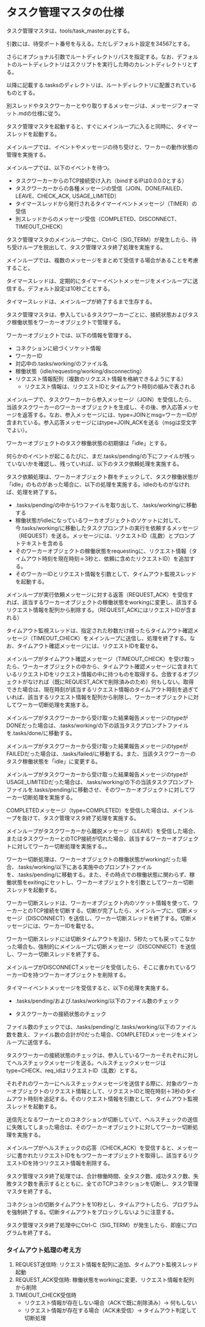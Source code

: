 # タスク管理マスタの仕様

タスク管理マスタは、tools/task_master.pyとする。

引数には、待受ポート番号を与える。ただしデフォルト設定を34567とする。

さらにオプショナル引数でルートディレクトリパスを指定する。なお、デフォルトのルートディレクトリはスクリプトを実行した時のカレントディレクトリとする。

以降に記載する.tasksのディレクトリは、ルートディレクトリに配置されているものとする。



別スレッドやタスクワーカーとやり取りするメッセージは、メッセージフォーマット.mdの仕様に従う。

タスク管理マスタを起動すると、すぐにメインループに入ると同時に、タイマースレッドを起動する。

メインループでは、イベントやメッセージの待ち受けと、ワーカーの動作状態の管理を実施する。

メインループでは、以下のイベントを待つ。

* タスクワーカーからのTCP接続受け入れ（bindするIPは0.0.0.0とする）
* タスクワーカーからの各種メッセージの受信（JOIN、DONE/FAILED、LEAVE、CHECK_ACK, USAGE_LIMITED）
* タイマースレッドから発行されるタイマーイベントメッセージ（TIMER）の受信
* 別スレッドからのメッセージ受信（COMPLETED、DISCONNECT、TIMEOUT_CHECK）

タスク管理マスタのメインループ中に、Ctrl-C（SIG_TERM）が発生したら、待ち受けループを脱出して、タスク管理マスタ終了処理を実施する。

メインループでは、複数のメッセージをまとめて受信する場合があることを考慮すること。



タイマースレッドは、定期的にタイマーイベントメッセージをメインループに送信する。デフォルト設定は10秒ごととする。

タイマースレッドは、メインループが終了するまで生存する。



タスク管理マスタは、参入しているタスクワーカーごとに、接続状態およびタスク稼働状態をワーカーオブジェクトで管理する。

ワーカーオブジェクトでは、以下の情報を管理する。

* コネクションに紐づくソケット情報
* ワーカーID
* 対応中の.tasks/working/のファイル名
* 稼働状態（idle/requesting/working/disconnecting）
* リクエスト情報配列（複数のリクエスト情報を格納できるようにする）
  * リクエスト情報は、リクエストIDとタイムアウト時刻の組みで表される


メインループで、タスクワーカーから参入メッセージ（JOIN）を受信したら、当該タスクワーカーのワーカーオブジェクトを生成し、その後、参入応答メッセージを返答する。なお、参入メッセージには、type=JOINとmsg=ワーカーIDが含まれている。参入応答メッセージにはtype=JOIN_ACKを送る（msgは空文字でよい）。

ワーカーオブジェクトのタスク稼働状態の初期値は「idle」とする。



何らかのイベントが起こるたびに、まだ.tasks/pending/の下にファイルが残っていないかを確認し、残っていれば、以下のタスク依頼処理を実施する。

タスク依頼処理は、ワーカーオブジェクト群をチェックして、タスク稼働状態が「idle」のものがあった場合に、以下の処理を実施する。idleのものがなければ、処理を終了する。

* .tasks/pending/の中から1つファイルを取り出して、.tasks/working/に移動する
* 稼働状態がidleになっているワーカオブジェクトのソケットに対して、今.tasks/working/に移動したタスクプロンプトの実行を依頼するメッセージ（REQUEST）を送る。メッセージには、リクエストID（乱数）とプロンプトテキストを含める
* そのワーカーオブジェクトの稼働状態をrequestingに、リクエスト情報（タイムアウト時刻を現在時刻＋3秒と、依頼に含めたリクエストID）を追加する。
* そのワーカーIDとリクエスト情報を引数として、タイムアウト監視スレッドを起動する。

メインループが実行依頼メッセージに対する返答（REQUEST_ACK）を受信すれば、該当するワーカーオブジェクトの稼働状態をworkingに変更し、該当するリクエスト情報を配列から削除する。（REQUEST_ACKにはリクエストIDが含まれる）

タイムアウト監視スレッドは、指定された秒数だけ経ったらタイムアウト確認メッセージ（TIMEOUT_CHECK）をメインループに送信し、処理を終了する。なお、タイムアウト確認メッセージには、リクエストIDを載せる。

メインループがタイムアウト確認メッセージ（TIMEOUT_CHECK）を受け取ったら、ワーカーオブジェクトの中から、タイムアウト確認メッセージに含まれているリクエストIDをリクエスト情報の中に持つものを取得する。合致するオブジェクトがなければ（既にREQUEST_ACKで削除済みのため）何もしない。取得できた場合は、現在時刻が該当するリクエスト情報のタイムアウト時刻を過ぎていれば、該当するリクエスト情報を配列から削除し、ワーカーオブジェクトに対してワーカー切断処理を実施する。



メインループがタスクワーカーから受け取った結果報告メッセージのtypeがDONEだった場合は、.tasks/working/の下の該当タスクプロンプトファイルを.tasks/done/に移動する。

メインループがタスクワーカーから受け取った結果報告メッセージのtypeがFAILEDだった場合は、.tasks/failed/に移動する。また、当該タスクワーカーのタスク稼働状態を「idle」に変更する。

メインループがタスクワーカーから受け取った結果報告メッセージのtypeがUSAGE_LIMITEDだった場合は、.tasks/working/の下の当該タスクプロンプトファイルを.tasks/pending/に移動させ、そのワーカーオブジェクトに対してワーカー切断処理を実施する。



COMPLETEDメッセージ（type=COMPLETED）を受信した場合は、メインループを抜けて、タスク管理マスタ終了処理を実施する。

メインループがタスクワーカーから離脱メッセージ（LEAVE）を受信した場合、またはタスクワーカーとのTCP接続が切れた場合、該当するワーカーオブジェクトに対してワーカー切断処理を実施する。。



ワーカー切断処理は、ワーカーオブジェクトの稼働状態がworkingだった場合、.tasks/working/以下にある実施中のプロンプトファイルを、.tasks/pending/に移動する。また、その時点での稼働状態に関わらず、稼働状態をexitingにセットし、ワーカーオブジェクトを引数としてワーカー切断スレッドを起動する。

ワーカー切断スレッドは、ワーカーオブジェクト内のソケット情報を使って、ワーカーとのTCP接続を切断する。切断が完了したら、メインループに、切断メッセージ（DISCONNECT）を送信し、ワーカー切断スレッドを終了する。切断メッセージには、ワーカーIDを載せる。

ワーカー切断スレッドには切断タイムアウトを設け、5秒たっても戻ってこなかった場合も、強制的にメインループに切断メッセージ（DISCONNECT）を送信し、ワーカー切断スレッドを終了する。

メインループがDISCONNECTメッセージを受信したら、そこに書かれているワーカーIDを持つワーカーオブジェクトを削除する。



タイマーイベントメッセージを受信すると、以下の処理を実施する。

* .tasks/pending/および.tasks/working/以下のファイル数のチェック

* タスクワーカーの接続状態のチェック



ファイル数のチェックでは、.tasks/pending/と.tasks/working/以下のファイル数を数え、ファイル数の合計が0だった場合、COMPLETEDメッセージをメインループに送信する。



タスクワーカーの接続状態のチェックは、参入しているワーカーそれぞれに対してヘルスチェックメッセージを送る。ヘルスチェックメッセージはtype=CHECK、req_idはリクエストID（乱数）とする。

それぞれのワーカーにヘルスチェックメッセージを送信する際に、対象のワーカーオブジェクトのリクエスト情報として、リクエストIDと現在時刻＋3秒のタイムアウト時刻を追記する。そのリクエスト情報を引数として、タイムアウト監視スレッドを起動する。

送信先となるワーカーとのコネクションが切断していて、ヘルスチェックの送信に失敗してしまった場合は、そのワーカーオブジェクトに対してワーカー切断処理を実施する。

メインループがヘルスチェックの応答（CHECK_ACK）を受信すると、メッセージに書かれたリクエストIDをもつワーカーオブジェクトを取得し、該当するリクエストIDを持つリクエスト情報を削除する。



タスク管理マスタ終了処理では、合計稼働時間、全タスク数、成功タスク数、失敗タスク数を表示するとともに、全てのTCPコネクションを切断し、タスク管理マスタを終了する。

コネクションの切断タイムアウトを10秒とし、タイムアウトしたら、プログラムを強制終了する。切断タイムアウトをブロックしないように注意する。

タスク管理マスタ終了処理中にCtrl-C（SIG_TERM）が発生したら、即座にプログラムを終了する。



### タイムアウト処理の考え方

1. REQUEST送信時: リクエスト情報を配列に追加、タイムアウト監視スレッド起動
2. REQUEST_ACK受信時: 稼働状態をworkingに変更、リクエスト情報を配列から削除
3. TIMEOUT_CHECK受信時
   * リクエスト情報が存在しない場合（ACKで既に削除済み）→ 何もしない
   * リクエスト情報が存在する場合（ACK未受信）→ タイムアウト判定して切断処理
